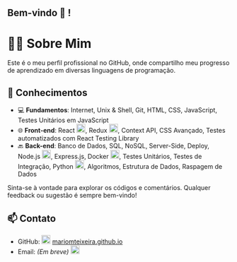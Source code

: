 ## Bem-vindo 👋 !
# 👨‍💻 Sobre Mim

Este é o meu perfil profissional no GitHub, onde compartilho meu progresso de aprendizado em diversas linguagens de programação.

## 🚀 Conhecimentos

- 💻 **Fundamentos**: Internet, Unix & Shell, Git, HTML, CSS, JavaScript, Testes Unitários em JavaScript
- 🌐 **Front-end**: React <img src="https://cdn.icon-icons.com/icons2/2415/PNG/512/react_original_logo_icon_146374.png" width="20" height="20"/>, Redux <img src="https://cdn.icon-icons.com/icons2/2415/PNG/512/redux_original_logo_icon_146365.png" width="20" height="20"/>, Context API, CSS Avançado, Testes automatizados com React Testing Library
- 🔙 **Back-end**: Banco de Dados, SQL, NoSQL, Server-Side, Deploy, Node.js <img src="https://cdn.icon-icons.com/icons2/2107/PNG/512/file_type_node_icon_130301.png" width="20" height="20"/>, Express.js, Docker <img src="https://cdn.icon-icons.com/icons2/2107/PNG/512/file_type_docker_icon_130643.png" width="20" height="20"/>, Testes Unitários, Testes de Integração, Python <img src="https://cdn.icon-icons.com/icons2/2107/PNG/512/file_type_python_icon_130221.png" width="20" height="20"/>, Algoritmos, Estrutura de Dados, Raspagem de Dados

Sinta-se à vontade para explorar os códigos e comentários. Qualquer feedback ou sugestão é sempre bem-vindo!

## 📫 Contato

- GitHub: <a href="https://mariomteixeira.github.io"><img src="https://cdn.icon-icons.com/icons2/2108/PNG/512/github_icon_130924.png" width="20" height="20"/></a> [mariomteixeira.github.io](https://mariomteixeira.github.io)
- Email: *(Em breve)* <img src="https://cdn.icon-icons.com/icons2/1154/PNG/512/1486564429-mail_81537.png" width="20" height="20"/>
